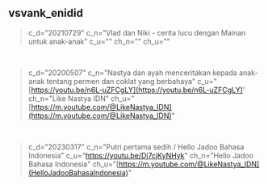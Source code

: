 ## vsvank_enidid
> c_d="20210729"
c_n="Vlad dan Niki - cerita lucu dengan Mainan untuk anak-anak"
c_u="[]()"
ch_n=""
ch_u="[]()"
<br>

> c_d="20200507"
c_n="Nastya dan ayah menceritakan kepada anak-anak tentang permen dan coklat yang berbahaya"
c_u="[https://youtu.be/n6L-uZFCgLY](https://youtu.be/n6L-uZFCgLY)' ch_n="Like Nastya IDN"
ch_u="[https://m.youtube.com/@LikeNastya_IDN](https://m.youtube.com/@LikeNastya_IDN)"
<br>

> c_d="20230317"
c_n="Putri pertama sedih / Hello Jadoo Bahasa Indonesia"
c_u="https://youtu.be/Dj7cjKyNHyk"
ch_n="Hello Jadoo Bahasa Indonesia"
ch_u="[https://m.youtube.com/@LikeNastya_IDN](HelloJadooBahasaIndonesia)"
